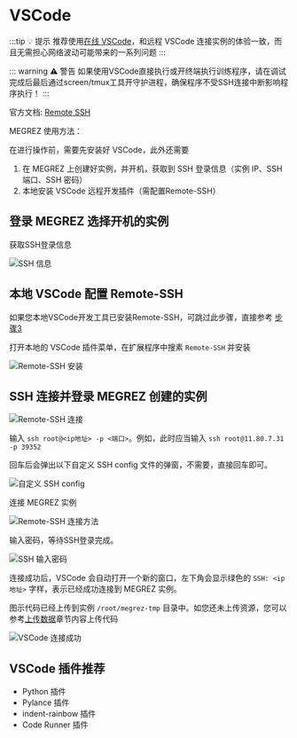 # VSCode

:::tip 💡 提示
推荐使用[在线 VSCode](/guide/usage/instances/code-server)，和远程 VSCode 连接实例的体验一致，而且无需担心网络波动可能带来的一系列问题
:::

::: warning ⚠️ 警告
如果使用VSCode直接执行或开终端执行训练程序，请在调试完成后最后通过screen/tmux工具开守护进程，确保程序不受SSH连接中断影响程序执行！
:::

官方文档: [Remote SSH](https://code.visualstudio.com/docs/remote/ssh-tutorial)

MEGREZ 使用方法：

在进行操作前，需要先安装好 VSCode，此外还需要

1. 在 MEGREZ 上创建好实例，并开机，获取到 SSH 登录信息（实例 IP、SSH 端口、SSH 密码）
2. 本地安装 VSCode 远程开发插件（需配置Remote-SSH）

## 登录 MEGREZ 选择开机的实例

获取SSH登录信息

![SSH 信息](/guide/usage/practice/vscode1.webp)

## 本地 VSCode 配置 Remote-SSH

如果您本地VSCode开发工具已安装Remote-SSH，可跳过此步骤，直接参考 [步骤3](#ssh-连接并登录-megrez-创建的实例)

打开本地的 VSCode 插件菜单，在扩展程序中搜素 `Remote-SSH` 并安装

![Remote-SSH 安装](/guide/usage/practice/vscode2.webp)

## SSH 连接并登录 MEGREZ 创建的实例

![Remote-SSH 连接](/guide/usage/practice/vscode3.webp)

输入 `ssh root@<ip地址> -p <端口>`。例如，此时应当输入 `ssh root@11.80.7.31 -p 39352`

回车后会弹出以下自定义 SSH config 文件的弹窗，不需要，直接回车即可。

![自定义 SSH config](/guide/usage/practice/vscode4.webp)

连接 MEGREZ 实例

![Remote-SSH 连接方法](/guide/usage/practice/vscode5.webp)

输入密码，等待SSH登录完成。

![SSH 输入密码](/guide/usage/practice/vscode6.webp)

连接成功后，VSCode 会自动打开一个新的窗口，左下角会显示绿色的 `SSH: <ip地址>` 字样，表示已经成功连接到 MEGREZ 实例。

图示代码已经上传到实例 `/root/megrez-tmp` 目录中。如您还未上传资源，您可以参考[上传数据](/guide/usage/data/upload)章节内容上传代码

![VSCode 连接成功](/guide/usage/practice/vscode7.webp)

## VSCode 插件推荐

* Python 插件
* Pylance 插件
* indent-rainbow 插件
* Code Runner 插件